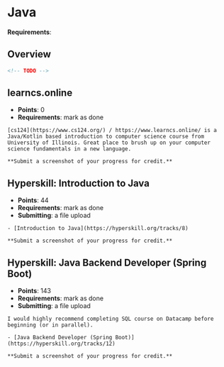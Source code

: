 # Java

**Requirements**:

## Overview
```md
<!-- TODO -->
```

## learncs.online
- **Points**: 0
- **Requirements**: mark as done
```
[cs124](https://www.cs124.org/) / https://www.learncs.online/ is a Java/Kotlin based introduction to computer science course from University of Illinois. Great place to brush up on your computer science fundamentals in a new language.

**Submit a screenshot of your progress for credit.**
```

<!-- https://gist.github.com/bpurinton/ce8411664962bba258565e2b5ac87bf3 -->
## Hyperskill: Introduction to Java
- **Points**: 44
- **Requirements**: mark as done
- **Submitting**: a file upload
```
- [Introduction to Java](https://hyperskill.org/tracks/8)

**Submit a screenshot of your progress for credit.**
```

## Hyperskill: Java Backend Developer (Spring Boot)
- **Points**: 143
- **Requirements**: mark as done
- **Submitting**: a file upload
```
I would highly recommend completing SQL course on Datacamp before beginning (or in parallel).

- [Java Backend Developer (Spring Boot)](https://hyperskill.org/tracks/12)

**Submit a screenshot of your progress for credit.**
```
